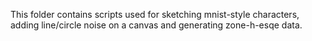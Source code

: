This folder contains scripts used for sketching mnist-style characters, adding line/circle noise on a canvas and generating zone-h-esqe data.
